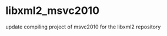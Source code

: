 libxml2_msvc2010
================

update compiling project of msvc2010 for the libxml2 repository 
